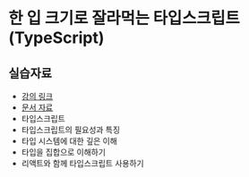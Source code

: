 # 한 입 크기로 잘라먹는 타입스크립트(TypeScript)

## 실습자료

- [강의 링크](https://www.inflearn.com/course/%ED%95%9C%EC%9E%85-%ED%81%AC%EA%B8%B0-%ED%83%80%EC%9E%85%EC%8A%A4%ED%81%AC%EB%A6%BD%ED%8A%B8)
- [문서 자료](https://ts.winterlood.com/)
- 타입스크립트
- 타입스크립트의 필요성과 특징
- 타입 시스템에 대한 깊은 이해
- 타입을 집합으로 이해하기
- 리액트와 함께 타입스크립트 사용하기
